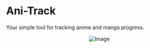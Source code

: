 # Ani-Track
Your simple tool for tracking anime and manga progress.

<div align="center">
    <img src="https://api.sefinek.net/api/v2/moecounter/@AniTrack?length=10&theme=default" alt="Image">
</div>
